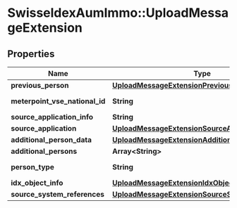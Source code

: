 # SwisseldexAumImmo::UploadMessageExtension

## Properties
Name | Type | Description | Notes
------------ | ------------- | ------------- | -------------
**previous_person** | [**UploadMessageExtensionPreviousPerson**](UploadMessageExtensionPreviousPerson.md) |  | [optional] 
**meterpoint_vse_national_id** | **String** | According to SDAT-CH standard of VSE (see https://www.strom.ch/de/service/branchendokumente) | [optional] 
**source_application_info** | **String** | Deprecated: Use sourceApplication property | [optional] 
**source_application** | [**UploadMessageExtensionSourceApplication**](UploadMessageExtensionSourceApplication.md) |  | [optional] 
**additional_person_data** | [**UploadMessageExtensionAdditionalPersonData**](UploadMessageExtensionAdditionalPersonData.md) |  | [optional] 
**additional_persons** | **Array&lt;String&gt;** | Additional persons as tenants | [optional] 
**person_type** | **String** | Legal or natural person. If ommited \&quot;NaturalPerson\&quot; is used. | [optional] 
**idx_object_info** | [**UploadMessageExtensionIdxObjectInfo**](UploadMessageExtensionIdxObjectInfo.md) |  | [optional] 
**source_system_references** | [**UploadMessageExtensionSourceSystemReferences**](UploadMessageExtensionSourceSystemReferences.md) |  | [optional] 

